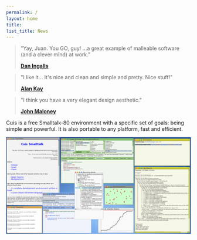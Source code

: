 ```yaml
---
permalink: /
layout: home
title: 
list_title: News
---
```


> "Yay, Juan. You GO, guy! ...a great example of malleable software (and a clever mind) at work."
>
> **<a href="https://en.wikipedia.org/wiki/Dan_Ingalls">Dan Ingalls</a>**

> "I like it... It's nice and clean and simple and pretty. Nice stuff!"
>
> **<a href="https://en.wikipedia.org/wiki/Alan_Kay">Alan Kay</a>**
 
> "I think you have a very elegant design aesthetic."
>
> **<a href="https://wiki.squeak.org/squeak/385">John Maloney</a>**


Cuis is a free Smalltalk-80 environment with a specific set of goals: being simple and powerful. It is also portable to any platform, fast and efficient.


<img src="./assets/imgs/screenshot.png">


